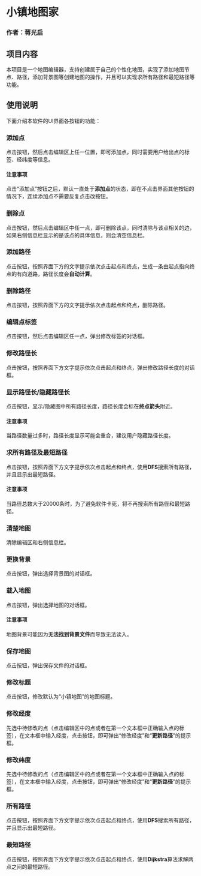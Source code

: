 # 小镇地图家
### 作者：蒋光启
## 项目内容
本项目是一个地图编辑器，支持创建属于自己的个性化地图，实现了添加地图节点、路径，添加背景图等创建地图的操作，并且可以实现求所有路径和最短路径等功能。
## 使用说明
下面介绍本软件的UI界面各按钮的功能：
### 添加点
点击按钮，然后点击编辑区上任一位置，即可添加点，同时需要用户给出点的标签、经纬度等信息。
#### 注意事项
点击“添加点”按钮之后，默认一直处于**添加点**的状态，即在不点击界面其他按钮的情况下，连续添加点不需要反复点击改按钮。
### 删除点
点击按钮，然后点击编辑区中任一点，即可删除该点，同时清除与该点相关的边，如果右侧信息栏显示的是该点的具体信息，则会清空信息栏。
### 添加路径
点击按钮，按照界面下方的文字提示依次点击起点和终点，生成一条由起点指向终点的有向道路，路径长度会**自动计算**。
### 删除路径
点击按钮，按照界面下方的文字提示依次点击起点和终点，删除路径。
### 编辑点标签
点击按钮，然后点击编辑区任一点，弹出修改标签的对话框。
### 修改路径长
点击按钮，按照界面下方文字提示依次点击起点和终点，弹出修改路径长度的对话框。
### 显示路径长/隐藏路径长
点击按钮，显示/隐藏图中所有路径长度，路径长度会标在**终点箭头**附近。
#### 注意事项
当路径数量过多时，路径长度显示可能会重合，建议用户隐藏路径长度。
### 求所有路径及最短路径
点击按钮，按照界面下方文字提示依次点击起点和终点，使用**DFS**搜索所有路径，并且显示出最短路径。
#### 注意事项
当路径总数大于20000条时，为了避免软件卡死，将不再搜索所有路径和最短路径。
### 清楚地图
清除编辑区和右侧信息栏。
### 更换背景
点击按钮，弹出选择背景图的对话框。
### 载入地图
点击按钮，弹出选择地图的对话框。
#### 注意事项
地图背景可能因为**无法找到背景文件**而导致无法读入。
### 保存地图
点击按钮，弹出保存文件的对话框。
### 修改标题
点击按钮，修改默认为“小镇地图”的地图标题。
### 修改经度
先选中待修改的点（点击编辑区中的点或者在第一个文本框中正确输入点的标签），在文本框中输入经度，点击按钮，即可弹出“修改经度”和“__更新路径__”的提示框。
### 修改纬度
先选中待修改的点（点击编辑区中的点或者在第一个文本框中正确输入点的标签），在文本框中输入经度，点击按钮，即可弹出“修改经度”和“__更新路径__”的提示框。
### 所有路径
点击按钮，按照界面下方文字提示依次点击起点和终点，使用**DFS**搜索所有路径，并且显示出最短路径。
### 最短路径
点击按钮，按照界面下方文字提示依次点击起点和终点，使用**Dijkstra**算法求解两点之间的最短路径。